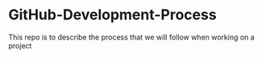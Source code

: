 # GitHub-Development-Process
This repo is to describe the process that we will follow when working on a project

